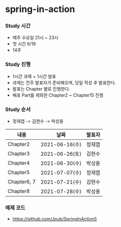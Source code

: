 # spring-in-action

### Study 시간
- 매주 수요일 21시 ~ 23시
- 첫 시간 6/16
- 14주

### Study 진행
- 1시간 과제 + 1시간 발표
- 과제는 전주 발표자가 준비해오며, 당일 작성 후 발표한다.
- 발표는 Chapter 별로 진행한다.
- 배포 Part를 제외한 Chapter2 ~ Chapter15 진행

### Study 순서
- 정재엽 -> 김현수 -> 박성용

|내용|날짜|발표자|
|------|---|---|
|Chapter2|2021-06-16(수)|정재엽|
|Chapter3|2021-06-26(토)|김현수|
|Chapter4|2021-06-30(수)|박성용|
|Chapter5|2021-07-07(수)|정재엽|
|Chapter6, 7|2021-07-21(수)|김현수|
|Chapter8|2021-07-28(수)|박성용|

### 예제 코드
* https://github.com/Jpub/SpringInAction5